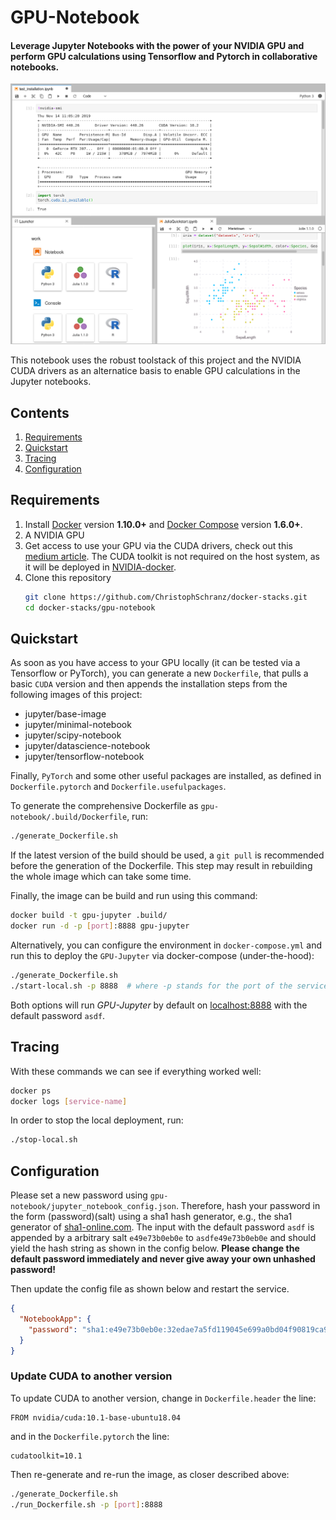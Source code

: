 # GPU-Notebook
#### Leverage Jupyter Notebooks with the power of your NVIDIA GPU and perform GPU calculations using Tensorflow and Pytorch in collaborative notebooks. 

![Jupyterlab Overview](/gpu-notebook/extra/jupyterlab-overview.png)

This notebook uses the robust toolstack of this project 
and the NVIDIA CUDA drivers as an alternatice basis 
to enable GPU calculations in the Jupyter notebooks.

## Contents

1. [Requirements](#requirements)
2. [Quickstart](#quickstart)
3. [Tracing](#tracing)
5. [Configuration](#configuration)


## Requirements

1.  Install [Docker](https://www.docker.com/community-edition#/download) version **1.10.0+**
 and [Docker Compose](https://docs.docker.com/compose/install/) version **1.6.0+**.
2.  A NVIDIA GPU
3.  Get access to use your GPU via the CUDA drivers, check out this 
[medium article](https://medium.com/@christoph.schranz/set-up-your-own-gpu-based-jupyterlab-e0d45fcacf43).
    The CUDA toolkit is not required on the host system, as it will be deployed 
    in [NVIDIA-docker](https://github.com/NVIDIA/nvidia-docker).
4.  Clone this repository
    ```bash
    git clone https://github.com/ChristophSchranz/docker-stacks.git
    cd docker-stacks/gpu-notebook
    ```

## Quickstart

As soon as you have access to your GPU locally 
(it can be tested via a Tensorflow or PyTorch), 
you can generate a new `Dockerfile`, that pulls a basic `CUDA` version 
and then appends the installation steps from the following images of this project:

* jupyter/base-image
* jupyter/minimal-notebook
* jupyter/scipy-notebook
* jupyter/datascience-notebook
* jupyter/tensorflow-notebook

Finally, `PyTorch` and some other useful packages are installed, 
as defined in `Dockerfile.pytorch` and `Dockerfile.usefulpackages`.

To generate the comprehensive Dockerfile as `gpu-notebook/.build/Dockerfile`, run:

```bash
./generate_Dockerfile.sh
```

If the latest version of the build should be used, a `git pull`
is recommended before the generation of the Dockerfile. 
This step may result in rebuilding the whole image which can take some time.

Finally, the image can be build and run using this command:
```bash
docker build -t gpu-jupyter .build/
docker run -d -p [port]:8888 gpu-jupyter
``` 

Alternatively, you can configure the environment in `docker-compose.yml` and run 
this to deploy the `GPU-Jupyter` via docker-compose (under-the-hood):

```bash
./generate_Dockerfile.sh
./start-local.sh -p 8888  # where -p stands for the port of the service
```
  
Both options will run *GPU-Jupyter* by default on [localhost:8888](http://localhost:8888) with the default 
password `asdf`.


## Tracing
  
With these commands we can see if everything worked well:
```bash
docker ps
docker logs [service-name]
```

In order to stop the local deployment, run:

  ```bash
  ./stop-local.sh
  ```
 
 

## Configuration

Please set a new password using `gpu-notebook/jupyter_notebook_config.json`.
Therefore, hash your password in the form (password)(salt) using a sha1 hash generator, e.g., the sha1 generator of [sha1-online.com](http://www.sha1-online.com/). 
The input with the default password `asdf` is appended by a arbitrary salt `e49e73b0eb0e` to `asdfe49e73b0eb0e` and should yield the hash string as shown in the config below.
**Please change the default password immediately and never give away your own unhashed password!**

Then update the config file as shown below and restart the service.

```json
{
  "NotebookApp": {
    "password": "sha1:e49e73b0eb0e:32edae7a5fd119045e699a0bd04f90819ca90cd6"
  }
}
```

### Update CUDA to another version

To update CUDA to another version, change in `Dockerfile.header`
the line:

    FROM nvidia/cuda:10.1-base-ubuntu18.04
    
and in the `Dockerfile.pytorch` the line:

    cudatoolkit=10.1

Then re-generate and re-run the image, as closer described above:

```bash
./generate_Dockerfile.sh
./run_Dockerfile.sh -p [port]:8888  
```
